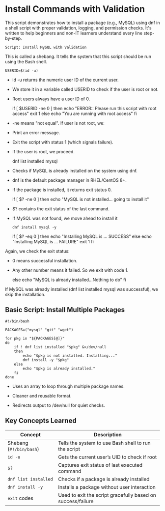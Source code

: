 # Install Commands with Validation

This script demonstrates how to install a package (e.g., MySQL) using dnf in a shell script with proper validation, logging, and permission checks. It's written to help beginners and non-IT learners understand every line step-by-step.

    Script: Install MySQL with Validation

This is called a shebang. It tells the system that this script should be run using the Bash shell.

    USERID=$(id -u)

- id -u returns the numeric user ID of the current user.

- We store it in a variable called USERID to check if the user is root or not.

- Root users always have a user ID of 0.    

    if [ $USERID -ne 0 ]
    then
        echo "ERROR:: Please run this script with root access"
        exit 1
    else
        echo "You are running with root access"
    fi

- -ne means "not equal". If user is not root, we:

- Print an error message.

- Exit the script with status 1 (which signals failure).

- If the user is root, we proceed.


    dnf list installed mysql

- Checks if MySQL is already installed on the system using dnf.

- dnf is the default package manager in RHEL/CentOS 8+.

- If the package is installed, it returns exit status 0.

    if [ $? -ne 0 ]
    then
        echo "MySQL is not installed... going to install it"
 
 - $? contains the exit status of the last command.

- If MySQL was not found, we move ahead to install it

    ``dnf install mysql -y``



    if [ $? -eq 0 ]
    then
        echo "Installing MySQL is ... SUCCESS"
    else
        echo "Installing MySQL is ... FAILURE"
        exit 1
    fi

Again, we check the exit status:

- 0 means successful installation.

- Any other number means it failed. So we exit with code 1.

    else
        echo "MySQL is already installed...Nothing to do"
    fi

If MySQL was already installed (dnf list installed mysql was successful), we skip the installation.

## Basic Script: Install Multiple Packages

    #!/bin/bash

    PACKAGES=("mysql" "git" "wget")

    for pkg in "${PACKAGES[@]}"
    do
        if ! dnf list installed "$pkg" &>/dev/null
        then
            echo "$pkg is not installed. Installing..."
            dnf install -y "$pkg"
        else
            echo "$pkg is already installed."
        fi
    done

- Uses an array to loop through multiple package names.

- Cleaner and reusable format.

- Redirects output to /dev/null for quiet checks.

 ## Key Concepts Learned

|        Concept          |                      Description                            |
| ----------------------- | ----------------------------------------------------------- |
| Shebang (`#!/bin/bash`) | Tells the system to use Bash shell to run the script        |
| `id -u`                 | Gets the current user’s UID to check if root                |
| `$?`                    | Captures exit status of last executed command               |
| `dnf list installed`    | Checks if a package is already installed                    |
| `dnf install -y`        | Installs a package without user interaction                 |
| `exit` codes            | Used to exit the script gracefully based on success/failure |
